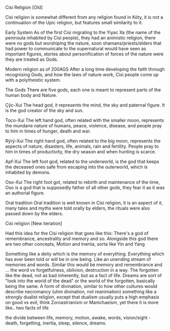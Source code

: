 Cisi Religion \[Old]

Cisi religion is somewhat different from any religion found in Kóty, it is not a continuation of the Upic religion, but features small similarity to it. 

Early System As of the first Cisi migrating to the Yiyac Xa (the name of the peninsula inhabited by Cisi people), they had an animistic religion, there were no gods but worshiping the nature, soon shamans/priests/elders that had power to communicate to the supernatural would have seen as important figures, stories about personification of forces of the nature were they are treated as Gods. 

Modern religion as of 200AGS After a long time developing the faith through recognising Gods, and how the laws of nature work, Cisi people come up with a polytheistic system. 

The Gods There are five gods, each one is meant to represent parts of the human body and Nature. 

Çÿc-Xui The head god, it represents the mind, the sky and paternal figure. It is the god creator of the sky and sun. 

Toco-Xui The left hand god, often related with the smaller moon, represents the mundane nature of humans, peace, violence, disease, and people pray to him in times of hunger, death and war. 

Rÿrÿ-Xui The right hand god, often related to the big moon, represents the aspects of nature, disasters, life, animals, rain and fertility. People pray to him in times of productivity, the dry season and when hunting is scarce. 

Apf-Xui The left foot god, related to the underworld, is the god that keeps the deceased ones safe from escaping into the outerworld, which is inhabited by demons. 

Oso-Xui The right foot got, related to rebirth and maintenance of the time, Oso is a god that is supposedly father of all other gods, they fear it as it was an authorial figure. 

Oral tradition Oral tradition is well known in Cisi religion, it is an aspect of it, many tales and myths were told orally by elders, the rituals were also passed down by the elders.

  

Cisi religion \[New iteration]

Had this idea for the Cisi religion that goes like this: There's a god of remembrance, ancestrality and memory and so. Alongside this god there are two other concepts, Motion and Inertia, sorta like Yin and Yang

  

Something like a deity which is the memory of everything. Everything which has ever been told or will be in one being. Like an unending stream of memories and words. Similar this would be memory and remembrance and ... the word vs forgetfulness, oblivion, destruction in a way. The forgotten like the dead, not as bad inherently, but as a fact of life. Dreams are sort of "look into the world of the dead" or the world of the forgotten, basically being the same. A form of divination, similar to how other cultures would describe necromancy (uhm divination, not reanimation) something like a strongly dualist religion, except that dualism usually puts a high emphasis on good vs evil, think Zoroastrianism or Manichaeism, yet there it is more like.. two facts of life

the divide between life, memory, motion, awake, words, vision/sight - death, forgetting, inertia, sleep, silence, dreams.